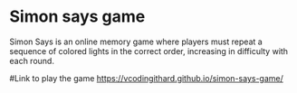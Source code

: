 # Simon says game
Simon Says is an online memory game where players must repeat a sequence of colored lights in the correct order, increasing in difficulty with each round.

#Link to play the game
https://vcodingithard.github.io/simon-says-game/
